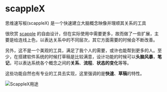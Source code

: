 # scappleX
思维速写板(scappleX) 是一个快速建立大脑概念映像并理顺其关系的工具

很欣赏 [scapple](https://www.literatureandlatte.com/scapple/overview) 的自由设计，但在实际使用中需要更多，故而做了一些扩展，主要是给连线上色，以表达关系中的不同层次，其它方面需要的时候会不断改善。

另外，这不是一个美观的工具，满足了我个人的需要，或许也能帮到更多的人。至少，在搭建软件系统的时候打草稿是比较满意，设计功能的时候可以**头脑风暴**，**笔记**，可以表达系统各个概念之间的**关系**、**流程**、**状态的变化**等等。

这些功能自然也有专业的工具去实现，这里强调的是**快速**、**草稿**的特性。


![ScappleX用途](https://user-images.githubusercontent.com/85704232/121765388-121a5c00-cb7d-11eb-9862-b412c67552d7.png)
